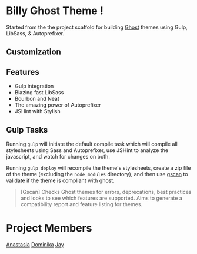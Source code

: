 # Billy Ghost Theme !

Started from the the project scaffold for building [Ghost](http://github.com/tryghost/ghost/)
themes using Gulp, LibSass, & Autoprefixer.

## Customization

## Features 

- Gulp integration
- Blazing fast LibSass
- Bourbon and Neat
- The amazing power of Autoprefixer
- JSHint with Stylish

## Gulp Tasks

Running `gulp` will initiate the default compile task which will compile all
stylesheets using Sass and Autoprefixer, use JSHint to analyze the javascript,
and watch for changes on both.

Running `gulp deploy` will recompile the theme's stylesheets, create a zip file
of the theme (excluding the `node_modules` directory), and then use
[gscan](https://github.com/TryGhost/gscan) to validate if the theme is compliant
with ghost.

> [Gscan] Checks Ghost themes for errors, deprecations, best practices and looks
> to see which features are supported. Aims to generate a compatibility report
> and feature listing for themes.

# Project Members
[Anastasia](https://github.com/anastasiaplacec)
[Dominika](https://github.com/dominikasularz)
[Jay](https://github.com/odajay)
